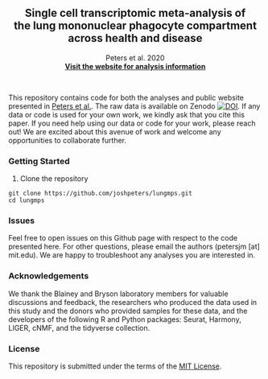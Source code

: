 <p align="center">
    <h2 align="center">Single cell transcriptomic meta-analysis of<br>the lung mononuclear phagocyte compartment<br>across health and disease</h2>
    <p align="center">Peters et al. 2020<br>
    <strong><a href="https://joshpeters.github.io/lungmps">Visit the website for analysis information</a></strong></p>
    <br>
</p>

This repository contains code for both the analyses and public website presented in [Peters et al.](https://www.biorxiv.org/content/10.1101/2020.08.06.240424v2). The raw data is available on Zenodo [![DOI](https://zenodo.org/badge/DOI/10.5281/zenodo.3894750.svg)](https://doi.org/10.5281/zenodo.3894750). If any data or code is used for your own work, we kindly ask that you cite this paper. If you need help using our data or code for your work, please reach out! We are excited about this avenue of work and welcome any opportunities to collaborate further.

### Getting Started
1. Clone the repository
```
git clone https://github.com/joshpeters/lungmps.git
cd lungmps
```

### Issues
Feel free to open issues on this Github page with respect to the code presented here. For other questions, please email the authors (petersjm [at] mit.edu). We are happy to troubleshoot any analyses you are interested in.

### Acknowledgements
We thank the Blainey and Bryson laboratory members for valuable discussions and feedback, the researchers who produced the data used in this study and the donors who provided samples for these data, and the developers of the following R and Python packages: Seurat, Harmony, LIGER, cNMF, and the tidyverse collection.

### License
This repository is submitted under the terms of the [MIT License](http://opensource.org/licenses/MIT).
